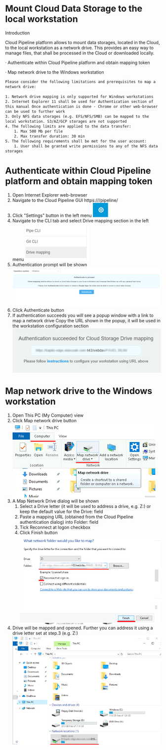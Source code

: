 # Mount Cloud Data Storage to the local workstation

Introduction

Cloud Pipeline platform allows to mount data storages, located in the Cloud, to the local workstation as a network drive.
This provides an easy way to manage files, that shall be processed in the Cloud or downloaded locally.

· Authenticate within Cloud Pipeline platform and obtain mapping token

· Map network drive to the Windows workstation

~~~
Please consider the following limitations and prerequisites to map a network drive:

1. Network drive mapping is only supported for Windows workstations
2. Internet Explorer 11 shall be used for Authentication section of this manual Once authentication is done - Chrome or other web-browser can be used to further work
3. Only NFS data storages (e.g. EFS/NFS/SMB) can be mapped to the local workstation. S3/AZ/GCP storages are not supported
4. The following limits are applied to the data transfer:
    1. Max 500 Mb per file
    2. Max transfer duration: 30 min
5. The following requirements shall be met for the user account:
    1. User shall be granted write permissions to any of the NFS data storages
~~~

# Authenticate within Cloud Pipeline platform and obtain mapping token

1. Open Internet Explorer web-browser 
2. Navigate to the Cloud Pipeline GUI https://<cloud pipeline adress>/pipeline/
3. Click "Settings" button in the left menu ![CP_MappingStorages](attachments/MappingStorages_1.png)
4. Navigate to the CLI tab and select Drive mapping section in the left menu
![CP_MappingStorages](attachments/MappingStorages_2.png)
5. Authentication prompt will be shown
![CP_MappingStorages](attachments/MappingStorages_3.png)
6. Click Authenticate button
7. If authentication succeeds you will see a popup window with a link to map a network drive Copy the URL shown in the popup, it will be used in the workstation configuration section
![CP_MappingStorages](attachments/MappingStorages_4.png)

# Map network drive to the Windows workstation

1. Open This PC (My Computer) view
2. Click Map network drive button
![CP_MappingStorages](attachments/MappingStorages_5.png)
3. A Map Network Drive dialog will be shown
    1. Select a Drive letter (it will be used to address a drive, e.g. Z:\) or keep the default value for the Drive: field
    2. Paste a mapping URL (obtained from the Cloud Pipeline authentication dialog) into Folder: field
    3. Tick Reconnect at logon checkbox
    4. Click Finish button
    ![CP_MappingStorages](attachments/MappingStorages_6.png)
4. Drive will be mapped and opened. Further you can address it using a drive letter set at step.3 (e.g. Z:\)
![CP_MappingStorages](attachments/MappingStorages_7.png)